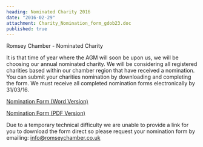 ```yaml
---
heading: Nominated Charity 2016
date: "2016-02-29"
attachment: Charity_Nomination_form_gdob23.doc
published: true
---
```








Romsey Chamber - Nominated Charity

It is that time of year where the AGM will soon be upon us, we will be choosing our annual nominated charity. We will be considering all registered charities based within our chamber region that have received a nomination. You can submit your charities nomination by downloading and completing the form. We must receive all completed nomination forms electronically by 31/03/16.

[Nomination Form (Word Version)](http://res.cloudinary.com/romsey-chamber/raw/upload/Charity_Nomination_form_gdob23.doc)

[Nomination Form (PDF Version)](http://res.cloudinary.com/romsey-chamber/raw/upload/Charity_Nomination_form_ikho2c.pdf)


Due to a temporary technical difficulty we are unable to provide a link for you to download the form direct so please request your nomination form by emailing: info@romseychamber.co.uk
